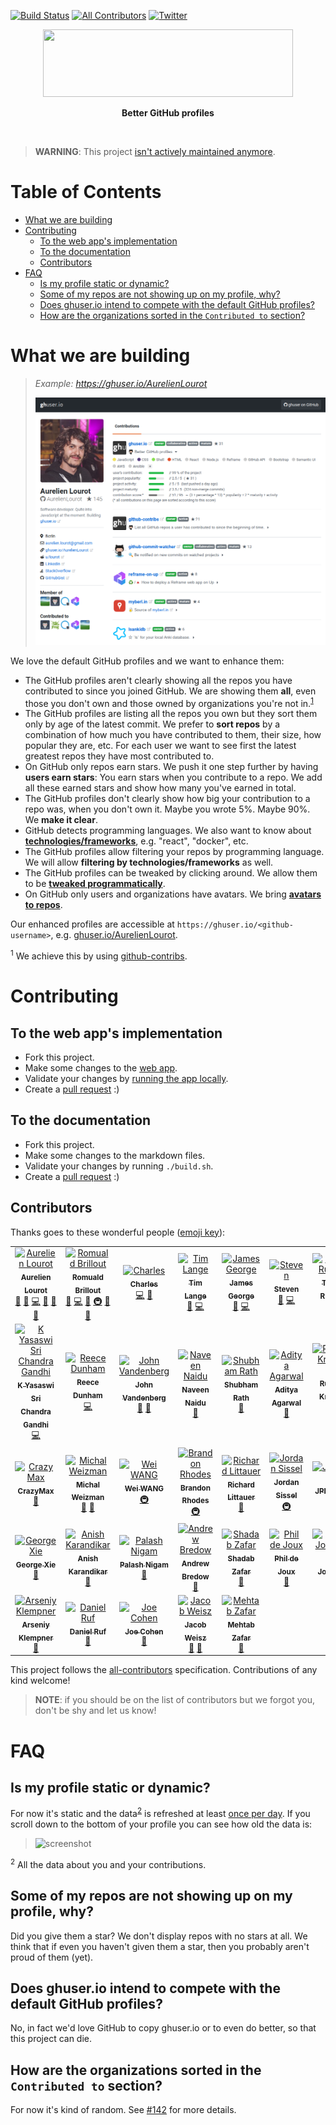 [![Build Status](https://travis-ci.org/ghuser-io/ghuser.io.svg?branch=master)](https://travis-ci.org/ghuser-io/ghuser.io)
[![All Contributors](https://img.shields.io/badge/all_contributors-33-orange.svg?style=flat-square)](#contributors)
[![Twitter](https://img.shields.io/badge/-twitter-black.svg?style=flat-square&logo=twitter&colorB=555555)](https://twitter.com/ghuserio)

<p align="center">
  <a href="https://ghuser.io">
    <img src="https://cdn.jsdelivr.net/gh/ghuser-io/ghuser.io@f44119258dfeade99c800232044cf7c3e3a91982/docs/logo.png"
         width="400" height="108" />
  </a>
</p>
<p align="center">
  <b>Better GitHub profiles</b>
</p>
<br />

<!-- issue190 -->
> **WARNING**: This project
> [isn't actively maintained anymore](https://github.com/ghuser-io/ghuser.io/issues/190).

# Table of Contents

<!-- toc -->

- [What we are building](#what-we-are-building)
- [Contributing](#contributing)
  * [To the web app's implementation](#to-the-web-apps-implementation)
  * [To the documentation](#to-the-documentation)
  * [Contributors](#contributors)
- [FAQ](#faq)
  * [Is my profile static or dynamic?](#is-my-profile-static-or-dynamic)
  * [Some of my repos are not showing up on my profile, why?](#some-of-my-repos-are-not-showing-up-on-my-profile-why)
  * [Does ghuser.io intend to compete with the default GitHub profiles?](#does-ghuserio-intend-to-compete-with-the-default-github-profiles)
  * [How are the organizations sorted in the `Contributed to` section?](#how-are-the-organizations-sorted-in-the-contributed-to-section)

<!-- tocstop -->

# What we are building

> *Example: https://ghuser.io/AurelienLourot*
>
> ![screenshot](docs/screenshot.png)

We love the default GitHub profiles and we want to enhance them:

* The GitHub profiles aren't clearly showing all the repos you have contributed to since you joined
  GitHub. We are showing them **all**, even those you don't own and those owned by organizations
  you're not in.<sup>[1](#footnote1)</sup>
* The GitHub profiles are listing all the repos you own but they sort them only by age of the
  latest commit. We prefer to **sort repos** by a combination of how much you
  have contributed to them, their size, how popular they are, etc. For each user we want to see
  first the latest greatest repos they have most contributed to.
* On GitHub only repos earn stars. We push it one step further by having **users earn stars**:
  You earn stars when you contribute to a repo.
  We add all these earned stars and show how many you've earned in total.
* The GitHub profiles don't clearly show how big your contribution to a repo was, when you don't own
  it. Maybe you wrote 5%. Maybe 90%. We **make it clear**.
* GitHub detects programming languages. We also want to know about
  [**technologies/frameworks**](docs/repo-settings.md), e.g. "react", "docker", etc.
* The GitHub profiles allow filtering your repos by programming language. We will allow **filtering
  by technologies/frameworks** as well.
* The GitHub profiles can be tweaked by clicking around. We allow them to be
  [**tweaked programmatically**](docs/user-settings.md).
* On GitHub only users and organizations have avatars. We bring
  [**avatars to repos**](docs/repo-settings.md).

Our enhanced profiles are accessible at `https://ghuser.io/<github-username>`, e.g.
[ghuser.io/AurelienLourot](https://ghuser.io/AurelienLourot).

<a name="footnote1"><sup>1</sup></a> We achieve this by using [github-contribs](https://github.com/ghuser-io/github-contribs).

# Contributing

## To the web app's implementation

* Fork this project.
* Make some changes to the [web app](reframe/).
* Validate your changes by [running the app locally](reframe/README.md#run-locally).
* Create a [pull request](https://github.com/ghuser-io/ghuser.io/compare) :)

## To the documentation

* Fork this project.
* Make some changes to the markdown files.
* Validate your changes by running `./build.sh`.
* Create a [pull request](https://github.com/ghuser-io/ghuser.io/compare) :)

## Contributors

Thanks goes to these wonderful people ([emoji key](https://github.com/kentcdodds/all-contributors#emoji-key)):

<!-- ALL-CONTRIBUTORS-LIST:START - Do not remove or modify this section -->
<!-- prettier-ignore -->
<table><tr><td align="center"><a href="https://ghuser.io/AurelienLourot"><img src="https://avatars1.githubusercontent.com/u/11795312?v=4" width="100px;" alt="Aurelien Lourot"/><br /><sub><b>Aurelien Lourot</b></sub></a><br /><a href="#question-AurelienLourot" title="Answering Questions">💬</a> <a href="https://github.com/ghuser-io/ghuser.io/issues?q=author%3AAurelienLourot" title="Bug reports">🐛</a> <a href="https://github.com/ghuser-io/ghuser.io/commits?author=AurelienLourot" title="Code">💻</a> <a href="https://github.com/ghuser-io/ghuser.io/commits?author=AurelienLourot" title="Documentation">📖</a> <a href="#ideas-AurelienLourot" title="Ideas, Planning, & Feedback">🤔</a> <a href="#review-AurelienLourot" title="Reviewed Pull Requests">👀</a></td><td align="center"><a href="https://twitter.com/brillout"><img src="https://avatars2.githubusercontent.com/u/1005638?v=4" width="100px;" alt="Romuald Brillout"/><br /><sub><b>Romuald Brillout</b></sub></a><br /><a href="https://github.com/ghuser-io/ghuser.io/issues?q=author%3Abrillout" title="Bug reports">🐛</a> <a href="https://github.com/ghuser-io/ghuser.io/commits?author=brillout" title="Code">💻</a> <a href="#ideas-brillout" title="Ideas, Planning, & Feedback">🤔</a> <a href="#infra-brillout" title="Infrastructure (Hosting, Build-Tools, etc)">🚇</a> <a href="#review-brillout" title="Reviewed Pull Requests">👀</a> <a href="#question-brillout" title="Answering Questions">💬</a></td><td align="center"><a href="https://github.com/wowawiwa"><img src="https://avatars3.githubusercontent.com/u/4883293?v=4" width="100px;" alt="Charles"/><br /><sub><b>Charles</b></sub></a><br /><a href="https://github.com/ghuser-io/ghuser.io/commits?author=wowawiwa" title="Code">💻</a> <a href="#ideas-wowawiwa" title="Ideas, Planning, & Feedback">🤔</a></td><td align="center"><a href="http://timlange.me"><img src="https://avatars3.githubusercontent.com/u/13546486?v=4" width="100px;" alt="Tim Lange"/><br /><sub><b>Tim Lange</b></sub></a><br /><a href="#question-venarius" title="Answering Questions">💬</a> <a href="https://github.com/ghuser-io/ghuser.io/commits?author=venarius" title="Code">💻</a></td><td align="center"><a href="https://ghuser.io/jamesgeorge007"><img src="https://avatars2.githubusercontent.com/u/25279263?v=4" width="100px;" alt="James George"/><br /><sub><b>James George</b></sub></a><br /><a href="https://github.com/ghuser-io/ghuser.io/issues?q=author%3Ajamesgeorge007" title="Bug reports">🐛</a> <a href="https://github.com/ghuser-io/ghuser.io/commits?author=jamesgeorge007" title="Code">💻</a></td><td align="center"><a href="https://www.ceriously.com"><img src="https://avatars1.githubusercontent.com/u/229881?v=4" width="100px;" alt="Steven"/><br /><sub><b>Steven</b></sub></a><br /><a href="#ideas-styfle" title="Ideas, Planning, & Feedback">🤔</a> <a href="https://github.com/ghuser-io/ghuser.io/commits?author=styfle" title="Code">💻</a></td><td align="center"><a href="http://weblog.terrellrussell.com"><img src="https://avatars3.githubusercontent.com/u/55238?v=4" width="100px;" alt="Terrell Russell"/><br /><sub><b>Terrell Russell</b></sub></a><br /><a href="https://github.com/ghuser-io/ghuser.io/commits?author=trel" title="Code">💻</a></td></tr><tr><td align="center"><a href="https://github.com/G7-TheKing"><img src="https://avatars3.githubusercontent.com/u/35304641?v=4" width="100px;" alt="K Yasaswi Sri Chandra Gandhi"/><br /><sub><b>K Yasaswi Sri Chandra Gandhi</b></sub></a><br /><a href="https://github.com/ghuser-io/ghuser.io/commits?author=G7-TheKing" title="Code">💻</a></td><td align="center"><a href="https://rdil.rocks/"><img src="https://avatars3.githubusercontent.com/u/34555510?v=4" width="100px;" alt="Reece Dunham"/><br /><sub><b>Reece Dunham</b></sub></a><br /><a href="https://github.com/ghuser-io/ghuser.io/commits?author=RDIL" title="Code">💻</a></td><td align="center"><a href="https://jayvdb.github.io/"><img src="https://avatars1.githubusercontent.com/u/15092?v=4" width="100px;" alt="John Vandenberg"/><br /><sub><b>John Vandenberg</b></sub></a><br /><a href="https://github.com/ghuser-io/ghuser.io/issues?q=author%3Ajayvdb" title="Bug reports">🐛</a> <a href="#ideas-jayvdb" title="Ideas, Planning, & Feedback">🤔</a></td><td align="center"><a href="https://github.com/Naveenaidu"><img src="https://avatars1.githubusercontent.com/u/30195193?v=4" width="100px;" alt="Naveen Naidu"/><br /><sub><b>Naveen Naidu</b></sub></a><br /><a href="https://github.com/ghuser-io/ghuser.io/issues?q=author%3ANaveenaidu" title="Bug reports">🐛</a></td><td align="center"><a href="https://sr6033.github.io/"><img src="https://avatars3.githubusercontent.com/u/15799589?v=4" width="100px;" alt="Shubham Rath"/><br /><sub><b>Shubham Rath</b></sub></a><br /><a href="https://github.com/ghuser-io/ghuser.io/issues?q=author%3Asr6033" title="Bug reports">🐛</a></td><td align="center"><a href="http://adi.surge.sh"><img src="https://avatars1.githubusercontent.com/u/15871340?v=4" width="100px;" alt="Aditya Agarwal"/><br /><sub><b>Aditya Agarwal</b></sub></a><br /><a href="#blog-itaditya" title="Blogposts">📝</a></td><td align="center"><a href="https://www.linkedin.com/in/rupesh-jha-7aab6b155/"><img src="https://avatars1.githubusercontent.com/u/31209617?v=4" width="100px;" alt="Rupesh Krishna Jha"/><br /><sub><b>Rupesh Krishna Jha</b></sub></a><br /><a href="https://github.com/ghuser-io/ghuser.io/issues?q=author%3ARupeshiya" title="Bug reports">🐛</a></td></tr><tr><td align="center"><a href="https://github.com/crazy-max"><img src="https://avatars2.githubusercontent.com/u/1951866?v=4" width="100px;" alt="CrazyMax"/><br /><sub><b>CrazyMax</b></sub></a><br /><a href="https://github.com/ghuser-io/ghuser.io/issues?q=author%3Acrazy-max" title="Bug reports">🐛</a></td><td align="center"><a href="http://hakabuk.com"><img src="https://avatars2.githubusercontent.com/u/16784959?v=4" width="100px;" alt="Michal Weizman"/><br /><sub><b>Michal Weizman</b></sub></a><br /><a href="https://github.com/ghuser-io/ghuser.io/issues?q=author%3Azurda" title="Bug reports">🐛</a> <a href="#ideas-zurda" title="Ideas, Planning, & Feedback">🤔</a></td><td align="center"><a href="https://www.marsrainbow.cn"><img src="https://avatars1.githubusercontent.com/u/12212282?v=4" width="100px;" alt="Wei WANG"/><br /><sub><b>Wei WANG</b></sub></a><br /><a href="#infra-tianshanghong" title="Infrastructure (Hosting, Build-Tools, etc)">🚇</a></td><td align="center"><a href="http://rhodesmill.org/brandon"><img src="https://avatars1.githubusercontent.com/u/166162?v=4" width="100px;" alt="Brandon Rhodes"/><br /><sub><b>Brandon Rhodes</b></sub></a><br /><a href="#infra-brandon-rhodes" title="Infrastructure (Hosting, Build-Tools, etc)">🚇</a></td><td align="center"><a href="https://burntfen.com"><img src="https://avatars3.githubusercontent.com/u/910753?v=4" width="100px;" alt="Richard Littauer"/><br /><sub><b>Richard Littauer</b></sub></a><br /><a href="#ideas-RichardLitt" title="Ideas, Planning, & Feedback">🤔</a></td><td align="center"><a href="http://www.semicomplete.com/"><img src="https://avatars1.githubusercontent.com/u/131818?v=4" width="100px;" alt="Jordan Sissel"/><br /><sub><b>Jordan Sissel</b></sub></a><br /><a href="#infra-jordansissel" title="Infrastructure (Hosting, Build-Tools, etc)">🚇</a></td><td align="center"><a href="https://github.com/JPBotelho"><img src="https://avatars2.githubusercontent.com/u/19894116?v=4" width="100px;" alt="JPBotelho"/><br /><sub><b>JPBotelho</b></sub></a><br /><a href="#ideas-JPBotelho" title="Ideas, Planning, & Feedback">🤔</a></td></tr><tr><td align="center"><a href="http://xiegeo.com"><img src="https://avatars2.githubusercontent.com/u/3104386?v=4" width="100px;" alt="George Xie"/><br /><sub><b>George Xie</b></sub></a><br /><a href="#ideas-xiegeo" title="Ideas, Planning, & Feedback">🤔</a></td><td align="center"><a href="https://github.com/anishkny"><img src="https://avatars0.githubusercontent.com/u/357499?v=4" width="100px;" alt="Anish Karandikar"/><br /><sub><b>Anish Karandikar</b></sub></a><br /><a href="#ideas-anishkny" title="Ideas, Planning, & Feedback">🤔</a></td><td align="center"><a href="https://www.linkedin.com/in/palash25/"><img src="https://avatars0.githubusercontent.com/u/21367710?v=4" width="100px;" alt="Palash Nigam"/><br /><sub><b>Palash Nigam</b></sub></a><br /><a href="#blog-palash25" title="Blogposts">📝</a></td><td align="center"><a href="http://andrewbredow.com"><img src="https://avatars0.githubusercontent.com/u/96793?v=4" width="100px;" alt="Andrew Bredow"/><br /><sub><b>Andrew Bredow</b></sub></a><br /><a href="#ideas-andrewbredow" title="Ideas, Planning, & Feedback">🤔</a></td><td align="center"><a href="http://dufferzafar.github.io"><img src="https://avatars0.githubusercontent.com/u/1449512?v=4" width="100px;" alt="Shadab Zafar"/><br /><sub><b>Shadab Zafar</b></sub></a><br /><a href="#ideas-dufferzafar" title="Ideas, Planning, & Feedback">🤔</a></td><td align="center"><a href="https://github.com/philderbeast"><img src="https://avatars2.githubusercontent.com/u/633283?v=4" width="100px;" alt="Phil de Joux"/><br /><sub><b>Phil de Joux</b></sub></a><br /><a href="#ideas-philderbeast" title="Ideas, Planning, & Feedback">🤔</a></td><td align="center"><a href="https://github.com/sam0x17"><img src="https://avatars3.githubusercontent.com/u/1855021?v=4" width="100px;" alt="Sam Johnson"/><br /><sub><b>Sam Johnson</b></sub></a><br /><a href="#ideas-sam0x17" title="Ideas, Planning, & Feedback">🤔</a></td></tr><tr><td align="center"><a href="https://github.com/adklempner"><img src="https://avatars2.githubusercontent.com/u/22138672?v=4" width="100px;" alt="Arseniy Klempner"/><br /><sub><b>Arseniy Klempner</b></sub></a><br /><a href="#ideas-adklempner" title="Ideas, Planning, & Feedback">🤔</a></td><td align="center"><a href="https://daniel-ruf.de"><img src="https://avatars1.githubusercontent.com/u/827205?v=4" width="100px;" alt="Daniel Ruf"/><br /><sub><b>Daniel Ruf</b></sub></a><br /><a href="#ideas-DanielRuf" title="Ideas, Planning, & Feedback">🤔</a></td><td align="center"><a href="https://joecohens.com"><img src="https://avatars0.githubusercontent.com/u/1803556?v=4" width="100px;" alt="Joe Cohen"/><br /><sub><b>Joe Cohen</b></sub></a><br /><a href="#ideas-joecohens" title="Ideas, Planning, & Feedback">🤔</a></td><td align="center"><a href="http://www.jacobweisz.com"><img src="https://avatars0.githubusercontent.com/u/4399499?v=4" width="100px;" alt="Jacob Weisz"/><br /><sub><b>Jacob Weisz</b></sub></a><br /><a href="#ideas-ocdtrekkie" title="Ideas, Planning, & Feedback">🤔</a> <a href="https://github.com/ghuser-io/ghuser.io/issues?q=author%3Aocdtrekkie" title="Bug reports">🐛</a></td><td align="center"><a href="http://mzfr.github.io"><img src="https://avatars3.githubusercontent.com/u/16623935?v=4" width="100px;" alt="Mehtab Zafar"/><br /><sub><b>Mehtab Zafar</b></sub></a><br /><a href="#ideas-mzfr" title="Ideas, Planning, & Feedback">🤔</a></td></tr></table>

<!-- ALL-CONTRIBUTORS-LIST:END -->

This project follows the [all-contributors](https://github.com/kentcdodds/all-contributors)
specification. Contributions of any kind welcome!

> **NOTE**: if you should be on the list of contributors but we forgot you, don't be shy and let us
> know!

# FAQ

## Is my profile static or dynamic?

For now it's static and the data<sup>[2](#footnote2)</sup> is refreshed at least
[once per day](https://github.com/ghuser-io/db/tree/master/fetchBot). If you scroll down to the
bottom of your profile you can see how old the data is:

> ![screenshot](docs/screenshot-data-age.png)

<a name="footnote2"><sup>2</sup></a> All the data about you and your contributions.

## Some of my repos are not showing up on my profile, why?

Did you give them a star? We don't display repos with no stars at all. We think that if even you
haven't given them a star, then you probably aren't proud of them (yet).

## Does ghuser.io intend to compete with the default GitHub profiles?

No, in fact we'd love GitHub to copy ghuser.io or to even do better, so that this project can die.

## How are the organizations sorted in the `Contributed to` section?

For now it's kind of random. See
[#142](https://github.com/ghuser-io/ghuser.io/issues/142#issuecomment-419743403) for more
details.
